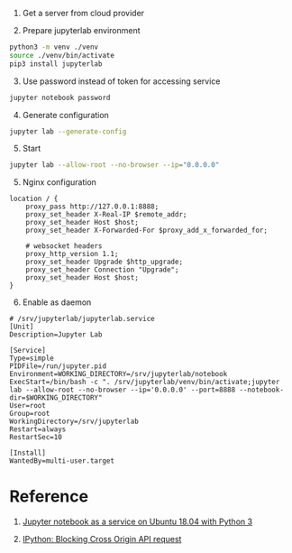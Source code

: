 1. Get a server from cloud provider 

2. Prepare jupyterlab environment

``` bash
python3 -m venv ./venv
source ./venv/bin/activate
pip3 install jupyterlab
```

3. Use password instead of token for accessing service

``` bash
jupyter notebook password
```

4. Generate configuration 

``` bash
jupyter lab --generate-config
```

5. Start 

``` bash
jupyter lab --allow-root --no-browser --ip="0.0.0.0"
```

5. Nginx configuration

```
location / {
    proxy_pass http://127.0.0.1:8888;
    proxy_set_header X-Real-IP $remote_addr;
    proxy_set_header Host $host;
    proxy_set_header X-Forwarded-For $proxy_add_x_forwarded_for;

    # websocket headers
    proxy_http_version 1.1;
    proxy_set_header Upgrade $http_upgrade;
    proxy_set_header Connection "Upgrade";
    proxy_set_header Host $host;
}
```

6. Enable as daemon

```
# /srv/jupyterlab/jupyterlab.service
[Unit]
Description=Jupyter Lab

[Service]
Type=simple
PIDFile=/run/jupyter.pid
Environment=WORKING_DIRECTORY=/srv/jupyterlab/notebook
ExecStart=/bin/bash -c ". /srv/jupyterlab/venv/bin/activate;jupyter lab --allow-root --no-browser --ip='0.0.0.0' --port=8888 --notebook-dir=$WORKING_DIRECTORY"
User=root
Group=root
WorkingDirectory=/srv/jupyterlab
Restart=always
RestartSec=10

[Install]
WantedBy=multi-user.target
```


# Reference

1. [Jupyter notebook as a service on Ubuntu 18.04 with Python 3](https://naysan.ca/2019/09/07/jupyter-notebook-as-a-service-on-ubuntu-18-04-with-python-3/)

2. [IPython: Blocking Cross Origin API request](https://github.com/twosigma/beakerx/issues/1963#issuecomment-334721791)
